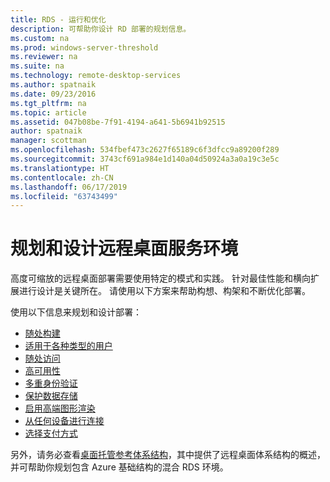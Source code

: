 ```yaml
---
title: RDS - 运行和优化
description: 可帮助你设计 RD 部署的规划信息。
ms.custom: na
ms.prod: windows-server-threshold
ms.reviewer: na
ms.suite: na
ms.technology: remote-desktop-services
ms.author: spatnaik
ms.date: 09/23/2016
ms.tgt_pltfrm: na
ms.topic: article
ms.assetid: 047b08be-7f91-4194-a641-5b6941b92515
author: spatnaik
manager: scottman
ms.openlocfilehash: 534fbef473c2627f65189c6f3dfcc9a89200f289
ms.sourcegitcommit: 3743cf691a984e1d140a04d50924a3a0a19c3e5c
ms.translationtype: HT
ms.contentlocale: zh-CN
ms.lasthandoff: 06/17/2019
ms.locfileid: "63743499"
---
```

# <a name="plan-and-design-your-remote-desktop-services-environment"></a>规划和设计远程桌面服务环境

高度可缩放的远程桌面部署需要使用特定的模式和实践。
针对最佳性能和横向扩展进行设计是关键所在。 请使用以下方案来帮助构想、构架和不断优化部署。

使用以下信息来规划和设计部署：

- [随处构建](rds-plan-build-anywhere.md)
- [适用于各种类型的用户](rds-plan-cater-to-users.md)
- [随处访问](rds-plan-access-from-anywhere.md)
- [高可用性](rds-plan-high-availability.md)
- [多重身份验证](rds-plan-mfa.md)
- [保护数据存储](rds-plan-secure-data-storage.md)
- [启用高端图形渲染](rds-graphics-virtualization.md)
- [从任何设备进行连接](rds-plan-connect-from-any-device.md)
- [选择支付方式](rds-plan-choose-how-you-pay.md)

另外，请务必查看[桌面托管参考体系结构](desktop-hosting-reference-architecture.md)，其中提供了远程桌面体系结构的概述，并可帮助你规划包含 Azure 基础结构的混合 RDS 环境。
